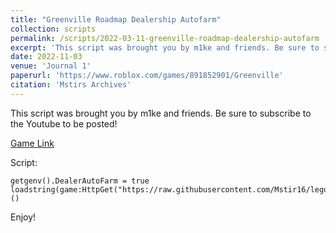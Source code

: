 ```yaml
---
title: "Greenville Roadmap Dealership Autofarm"
collection: scripts
permalink: /scripts/2022-03-11-greenville-roadmap-dealership-autofarm
excerpt: 'This script was brought you by m1ke and friends. Be sure to subscribe to the Youtube to be posted!'
date: 2022-11-03
venue: 'Journal 1'
paperurl: 'https://www.roblox.com/games/891852901/Greenville'
citation: 'Mstirs Archives'
---
```

This script was brought you by m1ke and friends. Be sure to subscribe to the Youtube to be posted!

[Game Link](https://www.roblox.com/games/891852901/Greenville)

Script:

    getgenv().DealerAutoFarm = true
    loadstring(game:HttpGet("https://raw.githubusercontent.com/Mstir16/legocheats/main/archive/Greenville/Roadmap%20Dealership%20Autofarm"))()

Enjoy!
